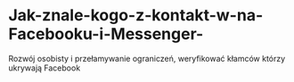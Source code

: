 # Jak-znale-kogo-z-kontakt-w-na-Facebooku-i-Messenger-
Rozwój osobisty i przełamywanie ograniczeń, weryfikować kłamców którzy ukrywają Facebook 

